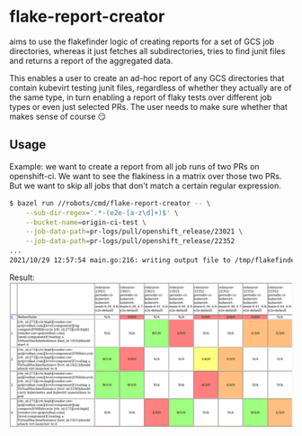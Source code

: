 flake-report-creator
====================

aims to use the flakefinder logic of creating reports for a set of GCS job directories, whereas it just fetches all subdirectories, tries to find junit files and returns a report of the aggregated data.

This enables a user to create an ad-hoc report of any GCS directories that contain kubevirt testing junit files, regardless of whether they actually are of the same type, in turn enabling a report of flaky tests over different job types or even just selected PRs. The user needs to make sure whether that makes sense of course 😏

Usage
-----

Example: we want to create a report from all job runs of two PRs on openshift-ci. We want to see the flakiness in a matrix over those two PRs. But we want to skip all jobs that don't match a certain regular expression.

```bash
$ bazel run //robots/cmd/flake-report-creator -- \
    --sub-dir-regex='.*-(e2e-[a-z\d]+)$' \
    --bucket-name=origin-ci-test \
    --job-data-path=pr-logs/pull/openshift_release/23021 \
    --job-data-path=pr-logs/pull/openshift_release/22352
...
2021/10/29 12:57:54 main.go:216: writing output file to /tmp/flakefinder-3764038013.html
```

Result: ![Report for example 1](./example_1.png)
